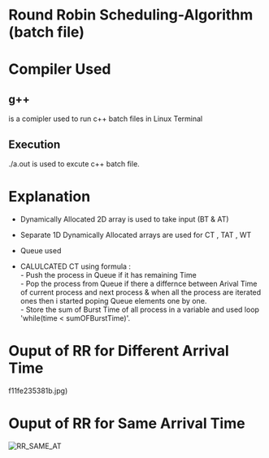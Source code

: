 
# Round Robin Scheduling-Algorithm (batch file)


 # Compiler Used
 <h2>g++</h2> is a comipler used to run c++ batch files in Linux Terminal 
 <h2> Execution</h2>
   ./a.out is used to excute c++ batch file.
 
 # Explanation
 - Dynamically Allocated 2D array is used to take input (BT & AT)
 - Separate 1D Dynamically Allocated  arrays are used for  CT , TAT , WT 
 - Queue used
 
 
 - CALULCATED CT using formula :
        <br>- Push the process in Queue if it has remaining Time
        <br>- Pop the process from Queue if there a differnce between Arival Time of current process  and next process & when all the process are iterated ones then i started poping Queue elements one by one.
        <br>- Store the sum of Burst Time of all process in a variable and used loop 'while(time < sumOFBurstTime)'.

# Ouput of RR for Different Arrival Time
f11fe235381b.jpg)
# Ouput of RR for Same Arrival Time
![RR_SAME_AT](https://user-images.githubusercontent.com/91987110/209600828-07072bd2-7cb8-4dca-8b4d-11b6d4f3b914.jpg)
